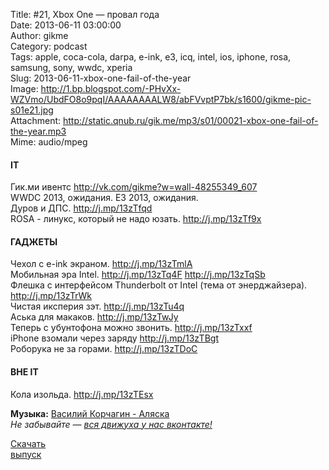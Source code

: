 Title: #21, Xbox One — провал года  
Date: 2013-06-11 03:00:00  
Author: gikme  
Category: podcast  
Tags: apple, coca-cola, darpa, e-ink, e3, icq, intel, ios, iphone, rosa, samsung, sony, wwdc, xperia  
Slug: 2013-06-11-xbox-one-fail-of-the-year  
Image: http://1.bp.blogspot.com/-PHvXx-WZVmo/UbdFO8o9pqI/AAAAAAAALW8/abFVvptP7bk/s1600/gikme-pic-s01e21.jpg  
Attachment: http://static.qnub.ru/gik.me/mp3/s01/00021-xbox-one-fail-of-the-year.mp3  
Mime: audio/mpeg

#### IT

Гик.ми ивентс <http://vk.com/gikme?w=wall-48255349_607>  
WWDC 2013, ожидания. E3 2013, ожидания.  
Дуров и ДПС. <http://j.mp/13zTfqd>  
RОSА - линукс, который не надо юзать. <http://j.mp/13zTf9x>

#### ГАДЖЕТЫ

Чехол с e-ink экраном. <http://j.mp/13zTmlA>  
Мобильная эра Intel. <http://j.mp/13zTq4F> <http://j.mp/13zTqSb>  
Флешка с интерфейсом Thunderbolt от Intel (тема от энерджайзера).  
<http://j.mp/13zTrWk>  
Чистая иксперия зэт. <http://j.mp/13zTu4q>  
Аська для макаков. <http://j.mp/13zTwJy>  
Теперь с убунтофона можно звонить. <http://j.mp/13zTxxf>  
iPhone взомали через заряду <http://j.mp/13zTBgt>  
Роборука не за горами. <http://j.mp/13zTDoC>

#### ВНЕ IT

Кола изольда. <http://j.mp/13zTEsx>

**Музыка:** [Василий Корчагин - Аляска](http://vk.com/bacc3)  
*Не забывайте — [вся движуха у нас вконтакте!](http://vk.com/gikme)*

[Скачать  
выпуск](http://static.qnub.ru/gik.me/mp3/s01/00021-xbox-one-fail-of-the-year.mp3)

